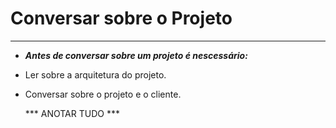 # Conversar sobre o Projeto

---
* ***Antes de conversar sobre um projeto é nescessário:***

* Ler sobre a arquitetura do projeto.

* Conversar sobre o projeto e o cliente.

	*** ANOTAR TUDO ***
